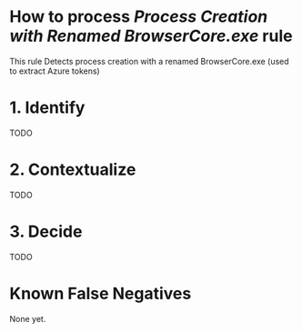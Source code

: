 # How to process *Process Creation with Renamed BrowserCore.exe* rule
This rule Detects process creation with a renamed BrowserCore.exe (used to extract Azure tokens)

# 1. Identify
TODO

# 2. Contextualize
TODO

# 3. Decide
TODO

# Known False Negatives
None yet.
